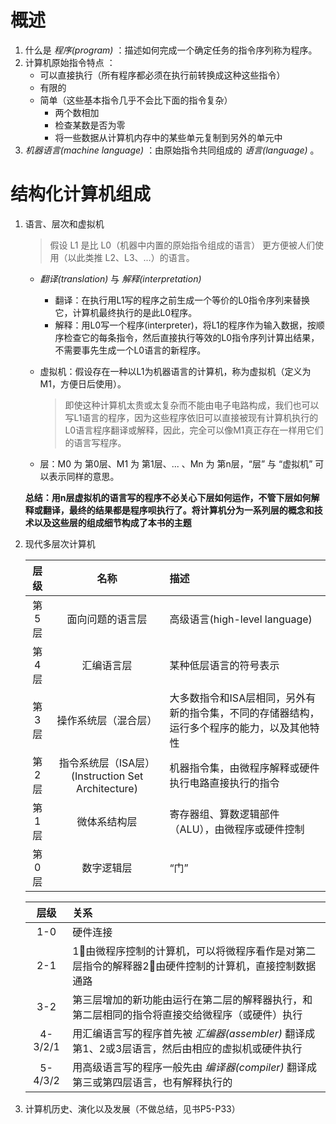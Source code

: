 # 概述
1. 什么是 _程序(program)_ ：描述如何完成一个确定任务的指令序列称为程序。
2. 计算机原始指令特点 ：
    - 可以直接执行（所有程序都必须在执行前转换成这种这些指令）
    - 有限的
    - 简单（这些基本指令几乎不会比下面的指令复杂）
        * 两个数相加
        * 检查某数是否为零
        * 将一些数据从计算机内存中的某些单元复制到另外的单元中
3. _机器语言(machine language)_ ：由原始指令共同组成的 _语言(language)_ 。
# 结构化计算机组成
1. 语言、层次和虚拟机
    > 假设 L1 是比 L0（机器中内置的原始指令组成的语言） 更方便被人们使用（以此类推 L2、L3、...）的语言。

    - _翻译(translation)_ 与 _解释(interpretation)_
    
        * 翻译：在执行用L1写的程序之前生成一个等价的L0指令序列来替换它，计算机最终执行的是此L0程序。
        * 解释：用L0写一个程序(interpreter)，将L1的程序作为输入数据，按顺序检查它的每条指令，然后直接执行等效的L0指令序列计算出结果，不需要事先生成一个L0语言的新程序。
    - 虚拟机：假设存在一种以L1为机器语言的计算机，称为虚拟机（定义为M1，方便日后使用）。
        > 即使这种计算机太贵或太复杂而不能由电子电路构成，我们也可以写L1语言的程序，因为这些程序依旧可以直接被现有计算机执行的L0语言程序翻译或解释，因此，完全可以像M1真正存在一样用它们的语言写程序。

    - 层：M0 为 第0层、M1 为 第1层、... 、Mn 为 第n层，“层” 与 “虚拟机” 可以表示同样的意思。

    __总结：用n层虚拟机的语言写的程序不必关心下层如何运作，不管下层如何解释或翻译，最终的结果都是程序呗执行了。将计算机分为一系列层的概念和技术以及这些层的组成细节构成了本书的主题__

2. 现代多层次计算机

    |   层级     |      名称      |描述|
    |:-------:|:--------------:|:--|
    |   第5层   |面向问题的语言层|高级语言(high-level language)|
    |   第4层   |   汇编语言层   |某种低层语言的符号表示|
    |   第3层   |   操作系统层（混合层）   |大多数指令和ISA层相同，另外有新的指令集，不同的存储器结构，运行多个程序的能力，以及其他特性|
    |   第2层   |   指令系统层（ISA层）(Instruction Set Architecture)   |机器指令集，由微程序解释或硬件执行电路直接执行的指令|
    |   第1层   |   微体系结构层 |寄存器组、算数逻辑部件（ALU），由微程序或硬件控制|
    |   第0层   |   数字逻辑层   |“门”|

    |   层级    |   关系    |
    |:-----------:|:---------|
    |   1-0     |硬件连接|
    |   2-1     |1⃣️由微程序控制的计算机，可以将微程序看作是对第二层指令的解释器2⃣️由硬件控制的计算机，直接控制数据通路|
    |   3-2     |第三层增加的新功能由运行在第二层的解释器执行，和第二层相同的指令将直接交给微程序（或硬件）执行|
    |   4-3/2/1|用汇编语言写的程序首先被 _汇编器(assembler)_ 翻译成第1、2或3层语言，然后由相应的虚拟机或硬件执行|
    |   5-4/3/2|用高级语言写的程序一般先由 _编译器(compiler)_ 翻译成第三或第四层语言，也有解释执行的

3. 计算机历史、演化以及发展（不做总结，见书P5-P33）
